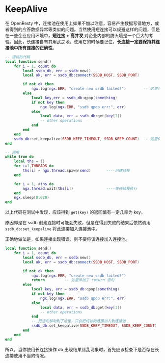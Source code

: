 # KeepAlive

在 OpenResty 中，连接池在使用上如果不加以注意，容易产生数据写错地方，或者得到的应答数据异常等类似的问题。当然使用短连接可以规避这样的问题，但是在一些企业应用环境中，**短连接 + 高并发** 对企业内部的防火墙是一个巨大的考验。因此，长连接自有其用武之地，使用它的时候要记住，**长连接一定要保持其连接池中所有连接的正确性**。

```lua
-- 错误的代码
local function send()
    for i = 1, count do
        local ssdb_db, err = ssdb:new()
        local ok, err = ssdb_db:connect(SSDB_HOST, SSDB_PORT)

        if not ok then
            ngx.log(ngx.ERR, "create new ssdb failed!")        -- 这里只是记录了 log，并没有 return 语句
        else
            local key,err = ssdb_db:qpop(something)
            if not key then
                ngx.log(ngx.ERR, "ssdb qpop err:", err)
            else
                local data, err = ssdb_db:get(key[1])
                -- other operations
            end
        end
    end
    ssdb_db:set_keepalive(SSDB_KEEP_TIMEOUT, SSDB_KEEP_COUNT)  -- 这里仍然会把失败的连接加入到连接池
end

-- 调用
while true do
    local ths = {}
    for i=1,THREADS do
        ths[i] = ngx.thread.spawn(send)       ----创建线程
    end

    for i = 1, #ths do
        ngx.thread.wait(ths[i])               ----等待线程执行
    end
    ngx.sleep(0.020)
end
```
以上代码在测试中发现，应该得到 `get(key)` 的返回值有一定几率为 key。

原因即是在 ssdb 创建连接时可能会失败，但是在得到失败的结果后依然调用 `ssdb_db:set_keepalive` 将此连接加入连接池中。


正确地做法是，如果连接出现错误，则不要将该连接加入连接池。

```lua
local function send()
    for i = 1, count do
        local ssdb_db, err = ssdb:new()
        local ok, err = ssdb_db:connect(SSDB_HOST, SSDB_PORT)

        if not ok then
            ngx.log(ngx.ERR, "create new ssdb failed!")
            return         -- 这里添加了 return 语句
        else
            local key, err = ssdb_db:qpop(something)
            if not key then
                ngx.log(ngx.ERR, "ssdb qpop err:", err)
            else
                local data, err = ssdb_db:get(key[1])
                -- other operations
            end
            -- 把语句移动到了这里，只会把成功的连接加入到连接池
            ssdb_db:set_keepalive(SSDB_KEEP_TIMEOUT, SSDB_KEEP_COUNT)
        end
    end
end
```
所以，当你使用长连接操作 db 出现结果错乱现象时，首先应该检查下是否存在长连接使用不当的情况。

